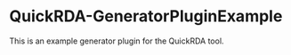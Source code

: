 QuickRDA-GeneratorPluginExample
===============================

This is an example generator plugin for the QuickRDA tool.